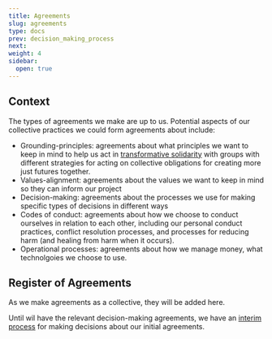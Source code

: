 ```yaml
---
title: Agreements
slug: agreements
type: docs
prev: decision_making_process
next:
weight: 4
sidebar:
  open: true
---
```


## Context
The types of agreements we make are up to us. Potential aspects of our collective practices we could form agreements about include:
- Grounding-principles: agreements about what principles we want to keep in mind to help us act in [transformative solidarity](https://commonslibrary.org/solidarity-the-past-present-and-future-of-a-world-changing-idea/) with groups with different strategies for acting on collective obligations for creating more just futures together.
- Values-alignment: agreements about the values we want to keep in mind so they can inform our project
- Decision-making: agreements about the processes we use for making specific types of decisions in different ways
- Codes of conduct: agreements about how we choose to conduct ourselves in relation to each other, including our personal conduct practices, conflict resolution processes, and processes for reducing harm (and healing from harm when it occurs).
- Operational processes: agreements about how we manage money, what technolgoies we choose to use.

## Register of Agreements

As we make agreements as a collective, they will be added here.

Until wil have the relevant decision-making agreements, we have an [interim process](../interim_processes/decision_making_process) for making decisions about our initial agreements.
